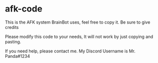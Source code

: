 # afk-code
This is the AFK system BrainBot uses, feel free to copy it. Be sure to give credits

Please modify this code to your needs, It will not work by just copying and pasting. 

If you need help, please contact me. My Discord Username is Mr. Panda#1234

